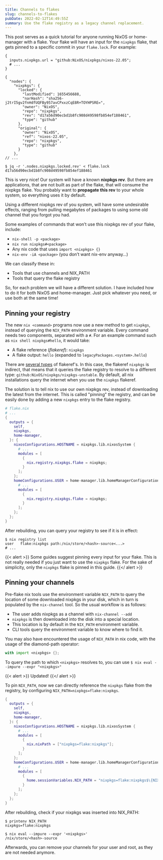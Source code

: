 ```yaml
---
title: Channels to flakes
slug: channels-to-flakes
pubDate: 2022-02-12T14:49:55Z
summary: Use the flake registry as a legacy channel replacement.
---
```



This post serves as a quick tutorial for anyone running NixOS or home-manager with a flake. Your flake will have an input for the `nixpkgs` flake, that gets pinned to a specific commit in your `flake.lock`. For example:

```
{
  inputs.nixpkgs.url = "github:NixOS/nixpkgs/nixos-22.05";
  # ...
}

{
  "nodes": {
    "nixpkgs": {
      "locked": {
        "lastModified": 1655456688,
        "narHash": "sha256-j2trI5gv2fnHdfUQFBy957avCPxxzCqE8R+TOYHPSRE=",
        "owner": "NixOS",
        "repo": "nixpkgs",
        "rev": "d17a56d90ecbd1b8fc908d49598fb854ef188461",
        "type": "github"
      },
      "original": {
        "owner": "NixOS",
        "ref": "nixos-22.05",
        "repo": "nixpkgs",
        "type": "github"
      }
    },
// ...

$ jq -r '.nodes.nixpkgs.locked.rev' < flake.lock
d17a56d90ecbd1b8fc908d49598fb854ef188461
```

This is very nice! Our system will have a known **nixpkgs rev**. But there are applications, that are not built as part of the flake, that will consume the nixpkgs flake. You probably want to **propagate this rev** to your whole system, so everything uses it by default.

Using a different nixpkgs rev of you system, will have some undesirable effects, ranging from pulling megabytes of packages to using some old channel that you forgot you had.

Some examples of commands that won’t use this nixpkgs rev of your flake, include:

- `nix-shell -p <package>`
- `nix run nixpkgs#<package>`
- Any nix code that uses `import <nixpkgs> {}`
- `nix-env -iA <package>` (you don’t want nix-env anyway…)

We can classify these in:

- Tools that use channels and NIX_PATH
- Tools that query the flake registry

So, for each problem we will have a different solution. I have included how to do it for both NixOS and home-manager. Just pick whatever you need, or use both at the same time!

## Pinning your registry

The new `nix <command>` programs now use a new method to get `nixpkgs`, instead of querying the `NIX_PATH` environment variable. Every command needs two components, separated with a `#`. For an example command such as `nix shell nixpkgs#hello`, it would take:

- A flake reference (_flakeref_): `nixpkgs`
- A flake output: `hello` (expanded to `legacyPackages.<system>.hello`)

There are [several types](https://nixos.org/manual/nix/unstable/command-ref/new-cli/nix3-flake.html#types) of flakeref's. In this case, the flakeref `nixpkgs` is indirect, that means that it queries the flake registry to resolve to a different type: `github:NixOS/nixpkgs/nixpkgs-unstable`. By default, all nix installations query the internet when you use the `nixpkgs` flakeref.

The solution is to tell nix to use our own nixpkgs rev, instead of downloading the latest from the internet. This is called "pinning" the registry, and can be easily done by adding a new `nixpkgs` entry to the flake registry.

```nix
# flake.nix
# ...
{
  outputs = {
    self,
    nixpkgs,
    home-manager,
  }: {
    nixosConfigurations.HOSTNAME = nixpkgs.lib.nixosSystem {
      # ...
      modules = [
        {
          nix.registry.nixpkgs.flake = nixpkgs;
        }
      ];
    };
    homeConfigurations.USER = home-manager.lib.homeManagerConfiguration {
      # ...
      modules = [
        {
          nix.registry.nixpkgs.flake = nixpkgs;
        }
      ];
    };
  };
}
```

After rebuilding, you can query your registry to see if it is in effect:

```
$ nix registry list
user   flake:nixpkgs path:/nix/store/<hash>-source<...>
# ...
```

{{< alert >}}
Some guides suggest pinning every input for your flake. This is not really needed if you just want to use the `nixpkgs` flake. For the sake of simplicity, only the `nixpkgs` flake is pinned in this guide.
{{</ alert >}}

## Pinning your channels

Pre-flake nix tools use the environment variable `NIX_PATH` to query the location of some downloaded nixpkgs in your disk, which in turn is populated by the `nix-channel` tool. So the usual workflow is as follows:

- The user adds nixpkgs as a channel with `nix-channel --add`
- `nixpkgs` is then downloaded into the disk into a special location.
- This location is by default in the `NIX_PATH` environment variable.
- CLI tools query the environment variable to know where to find it.

You may also have encountered the usage of `NIX_PATH` in nix code, with the usage of the diamond-path operator:

```nix
with import <nixpkgs> {};
```

To query the path to which `<nixpkgs>` resolves to, you can use `$ nix eval --impure --expr "<nixpkgs>"`

{{< alert >}}
Updated!
{{</ alert >}}

To pin `NIX_PATH`, now we can directly reference the `nixpkgs` flake from the registry, by configuring
`NIX_PATH=nixpkgs=flake:nixpkgs`.


```nix
{
  outputs = {
    self,
    nixpkgs,
    home-manager,
  }: {
    nixosConfigurations.HOSTNAME = nixpkgs.lib.nixosSystem {
      # ...
      modules = [
        {
          nix.nixPath = ["nixpkgs=flake:nixpkgs"];
        }
      ];
    };
    homeConfigurations.USER = home-manager.lib.homeManagerConfiguration {
      # ...
      modules = [
        {
          home.sessionVariables.NIX_PATH = "nixpkgs=flake:nixpkgs$\{NIX_PATH:+:$NIX_PATH}";
        }
      ];
    };
  };
}
```

After rebuilding, check if your nixpkgs was inserted into NIX_PATH:

```
$ printenv NIX_PATH
nixpkgs=flake:nixpkgs

$ nix eval --impure --expr '<nixpkgs>'
/nix/store/<hash>-source
```

Afterwards, you can remove your channels for your user and root, as they are not needed anymore.
